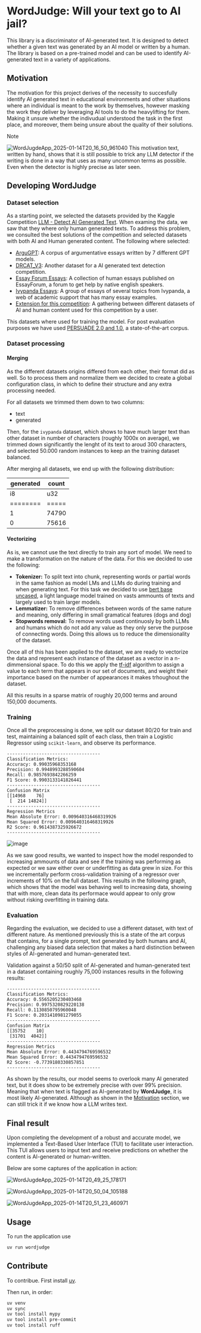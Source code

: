 # WordJudge: Will your text go to AI jail?

This library is a discriminator of AI-generated text. It is designed to detect whether a given text was generated by an AI model or written by a human. The library is based on a pre-trained model and can be used to identify AI-generated text in a variety of applications.

## Motivation

The motivation for this project derives of the necessity to succesfully
identify AI generated text in educational environments and other situations
where an individual is meant to the work by themselves, however masking the
work they deliver by leveraging AI tools to do the heavylifting for them.
Making it unsure whether the indivudual understood the task in the first
place, and moreover, them being unsure about the quality of their
solutions.

> [!Note]
> ![WordJugdeApp_2025-01-14T20_16_50_961040](https://github.com/user-attachments/assets/510422e8-f597-4f23-a1af-70d32d5b68ea)
> This motivation text, written by hand, shows that it is still possible to
> trick any LLM detector if the writing is done in a way that uses as many
> uncommon terms as possible. Even when the detector is highly precise as
> later seen.

## Developing WordJudge

### Dataset selection

As a starting point, we selected the datasets provided by the Kaggle Competition [LLM - Detect AI Generated Text](https://www.kaggle.com/competitions/llm-detect-ai-generated-text). When examing the data, we saw that they where only human generated texts. To address this problem, we consulted the best solutions of the competition and selected datasets with both AI and Human generated content. The following where selected:

- [ArguGPT](https://www.kaggle.com/datasets/alejopaullier/argugpt): A corpus of argumentative essays written by 7 different GPT models.
- [DRCAT_V3](https://www.kaggle.com/datasets/thedrcat/daigt-v3-train-dataset/data): Another dataset for a AI generated text detection competition.
- [Essay Forum Essays](https://huggingface.co/datasets/dim/essayforum_raw_writing_10k): A collection of human essays published on EssayForum, a forum to get help by native english speakers.
- [Ivypanda Essays](https://huggingface.co/datasets/qwedsacf/ivypanda-essays): A group of essays of several topics from Ivypanda, a web of academic support that has many essay examples.
- [Extension for this competition](https://www.kaggle.com/datasets/thedrcat/daigt-proper-train-dataset): A gathering between different datasets of AI and human content used for this competition by a user.

This datasets where used for training the model. For post evaluation purposes we have used [PERSUADE 2.0 and 1.0](https://www.sciencedirect.com/science/article/pii/S1075293524000588?dgcid=SSRN_redirect_SD&ssrnid=4795747), a state-of-the-art corpus.

### Dataset processing

#### Merging

As the different datasets origins differed from each other, their format did as well. So to process them and normalize them we decided to create a global configuration class, in which to define their structure and any extra processing needed.

For all datasets we trimmed them down to two columns:
- text
- generated

Then, for the `ivypanda` dataset, which shows to have much larger text than other dataset in number of characters (roughly 1000x on average), we trimmed down significantly the lenght of its text to aroud 300 characters, and selected 50.000 random instances to keep an the training dataset balanced.

After merging all datasets, we end up with the following distribution:

| generated | count |
| - | - |
| i8 | u32 |
| ======== | ===== |
| 1 | 74790 |
| 0 | 75616 |

#### Vectorizing

As is, we cannot use the text directly to train any sort of model. We need to make a transformation on the nature of the data. For this we decided to use the following:
- **Tokenizer:** To split text into chunk, representing words or partial words in the same fashion as model LMs and LLMs do during training and when generating text. For this task we decided to use [bert base uncased](https://huggingface.co/google-bert/bert-base-uncased), a light language model trained on vasts ammounts of texts and largely used to train larger models.
- **Lemmatizer:** To remove differences between words of the same nature and meaning, only differing in small gramatical features (dogs and dog)
- **Stopwords removal:** To remove words used continuosly by both LLMs and humans which do not add any value as they only serve the purpose of connecting words. Doing this allows us to reduce the dimensionality of the dataset.

Once all of this has been applied to the dataset, we are ready to vectorize the data and represent each instance of the dataset as a vector in a n-dimmensional space. To do this we apply the [tf-idf]() algorithm to assign a value to each term that appears in our set of documents, and weight their importance based on the number of appearances it makes trhoughout the dataset.

All this results in a sparse matrix of roughly 20,000 terms and around 150,000 documents.

### Training

Once all the preprocessing is done, we split our dataset 80/20 for train and test, maintaining a balanced split of each class, then train a Logistic Regressor using `scikit-learn`, and observe its performance.

```
-----------------------------------
Classification Metrics:
Accuracy: 0.99035968353168
Precision: 0.9948993288590604
Recall: 0.9857693842266259
F1 Score: 0.9903133141826441
-----------------------------------
Confusion Matrix
[[14968    76]
 [  214 14824]]
-----------------------------------
Regression Metrics
Mean Absolute Error: 0.009640316468319926
Mean Squared Error: 0.009640316468319926
R2 Score: 0.9614387325926672
-----------------------------------
```

![image](https://github.com/user-attachments/assets/ec9502df-45f6-4cd1-99a5-026854218dde)


As we saw good results, we wanted to inspect how the model responded to increasing ammounts of data and see if the training was performing as expected or we saw either over or underfitting as data grew in size. For this we incrementally perform cross-validation training of a regressor over increments of 10% on the full dataset. This results in the following graph, which shows that the model was behaving well to increasing data, showing that with more, clean data its performace would appear to only grow without risking overfitting in training data.

### Evaluation

Regarding the evaluation, we decided to use a different dataset, with text of different nature. As mentioned previously this is a state of the art corpus that contains, for a single prompt, text generated by both humans and AI, challenging any biased data selection that makes a hard distinction between styles of AI-generated and human-generated text.

Validation against a 50/50 split of AI-generated and human-generated text in a dataset containing roughly 75,000 instances results in the following results:

```
-----------------------------------
Classification Metrics:
Accuracy: 0.5565205230403468
Precision: 0.9975320829220138
Recall: 0.1130850795960048
F1 Score: 0.2031410981279055
-----------------------------------
Confusion Matrix
[[35752    10]
 [31701  4042]]
-----------------------------------
Regression Metrics
Mean Absolute Error: 0.4434794769596532
Mean Squared Error: 0.4434794769596532
R2 Score: -0.7739180330857851
-----------------------------------
```

As shown by the results, our model seems to overlook many AI generated text, but it does show to be extremely precise with over 99% precision. Meaning that when text is flagged as AI-generated by **WordJudge**, it is most likely AI-generated. Although as shown in the [Motivation](#Motivation) section, we can still trick it if we know how a LLM writes text.

## Final result

Upon completing the development of a robust and accurate model, we implemented a Text-Based User Interface (TUI) to facilitate user interaction. This TUI allows users to input text and receive predictions on whether the content is AI-generated or human-written.

Below are some captures of the application in action:

![WordJugdeApp_2025-01-14T20_49_25_178171](https://github.com/user-attachments/assets/20d78954-78f1-45f9-ab3c-d1f85408d635)

![WordJugdeApp_2025-01-14T20_50_04_105188](https://github.com/user-attachments/assets/a65786f5-0071-485d-94aa-be941c18b229)

![WordJugdeApp_2025-01-14T20_51_23_460971](https://github.com/user-attachments/assets/06ac7d05-9c0a-4064-938b-ed98d47ae55e)



## Usage

To run the application use 

```bash
uv run wordjudge
```

## Contribute

To contribue. First install [uv](https://docs.astral.sh/uv).

Then run, in order:

```bash
uv venv
uv sync
uv tool install mypy
uv tool install pre-commit
uv tool install ruff
```
